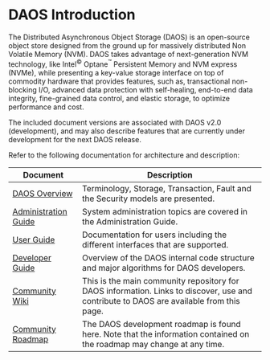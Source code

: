 # DAOS Introduction

The Distributed Asynchronous Object Storage (DAOS) is an open-source
object store designed from the ground up for massively distributed Non
Volatile Memory (NVM). DAOS takes advantage of next-generation NVM
technology, like Intel<sup>&copy;</sup> Optane<sup>&trade;</sup> Persistent Memory and NVM express (NVMe),
while presenting a key-value storage interface on top of commodity
hardware that provides features, such as, transactional non-blocking
I/O, advanced data protection with self-healing, end-to-end data
integrity, fine-grained data control, and elastic storage, to optimize
performance and cost.

The included document versions are associated with DAOS v2.0 (development), and may
also describe features that are currently under development for the
next DAOS release.

Refer to the following documentation for architecture and description:

|Document|Description|
|----|----|
|[DAOS Overview](https://daos-stack.github.io/overview/terminology/) |Terminology, Storage, Transaction, Fault and the Security models are presented.|
|[Administration Guide](https://daos-stack.github.io/admin/hardware/)|System administration topics are covered in the Administration Guide.|
|[User Guide](https://daos-stack.github.io/user/container/)|Documentation for users including the different interfaces that are supported.|
|[Developer Guide](https://github.com/daos-stack/daos/blob/master/src/README.md)|Overview of the DAOS internal code structure and major algorithms for DAOS developers.|
|[Community Wiki](https://wiki.hpdd.intel.com)|This is the main community repository for DAOS information. Links to discover, use and contribute to DAOS are available from this page.|
|[Community Roadmap](https://wiki.hpdd.intel.com/display/DC/Roadmap/)|The DAOS development roadmap is found here. Note that the information contained on the roadmap may change at any time.|
